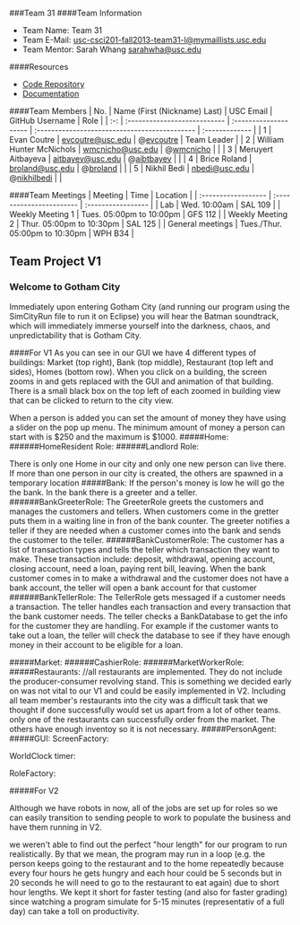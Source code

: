 ###Team 31
####Team Information

  + Team Name: Team 31
  + Team E-Mail: usc-csci201-fall2013-team31-l@mymaillists.usc.edu
  + Team Mentor: Sarah Whang <sarahwha@usc.edu>

####Resources

  + [Code Repository](https://github.com/usc-csci201-fall2013/team31)
  + [Documentation](https://github.com/usc-csci201-fall2013/team31/docs)

####Team Members
| No. | Name (First (Nickname) Last) |       USC Email          |                GitHub Username                |      Role      |
| :-: | :--------------------------- | :--------------------    | :-------------------------------------------- | :------------- |
|  1  | Evan Coutre                  | evcoutre@usc.edu         | @[evcoutre](https://github.com/evcoutre  )    |  Team Leader   |
|  2  | William Hunter McNichols     | wmcnicho@usc.edu         | @[wmcnicho](https://github.com/wmcnicho)      |                |
|  3  | Meruyert Aitbayeva           | aitbayev@usc.edu         | @[aibtbayev](https://github.com/aitbayev)     |                |
|  4  | Brice Roland                 | broland@usc.edu          | @[broland](https://github.com/broland)        |                |
|  5  | Nikhil Bedi                  | nbedi@usc.edu	        | @[nikhilbedi](https://github.com/nikhilbedi)  |                |

####Team Meetings
|       Meeting       |           Time                  |      Location      |
| :------------------ | :-----------------------        | :----------------- |
| Lab                 | Wed. 10:00am                    | SAL 109            |
| Weekly Meeting 1    | Tues. 05:00pm to 10:00pm        | GFS 112            |
| Weekly Meeting 2    | Thur. 05:00pm to 10:30pm        | SAL 125            |
| General meetings    | Tues./Thur. 05:00pm to 10:30pm  | WPH B34            |



## Team Project V1

### Welcome to Gotham City

Immediately upon entering Gotham City (and running our program using the SimCityRun file to run it on Eclipse) you will hear
the Batman soundtrack, which will immediately immerse yourself into the darkness, chaos, and unpredictability that is Gotham City.

####For V1
As you can see in our GUI we have 4 different types of buildings: Market (top right), Bank (top middle), Restaurant (top left and sides),
Homes (bottom row).
When you click on a building, the screen zooms in and gets replaced with the GUI and animation of that building. There is a small black box 
on the top left of each zoomed in building view that can be clicked to return to the city view.


When a person is added you can set the amount of money they have using a slider on the pop up menu.  The minimum amount of
money a person can start with is $250 and the maximum is $1000.
#####Home:
######HomeResident Role:
######Landlord Role:

There is only one Home in our city and only one new person can live there.  If more than one person in our city is created, 
the others are spawned in a temporary location
#####Bank:
  If the person's money is low he will go the the bank.  In the bank there is a greeter and a teller.
######BankGreeterRole: The GreeterRole greets the customers and manages the customers and tellers.  When customers come in the
  gretter puts them in a waiting line in fron of the bank counter.  The greeter notifies a teller if they are needed when a customer
  comes into the bank and sends the customer to the teller.
######BankCustomerRole: The customer has a list of transaction types and tells the teller which transaction they want to make.
  These transaction include: deposit, withdrawal, opening account, closing account, need a loan, paying rent bill, leaving.
  When the bank customer comes in to make a withdrawal and the customer does not have a bank account, the teller will open a bank
  account for that customer
######BankTellerRole: The TellerRole gets messaged if a customer needs a transaction.  The teller handles each transaction and 
  every transaction that the bank customer needs.  The teller checks a BankDatabase to get the info for the customer they are handling.
  For example if the customer wants to take out a loan, the teller will check the database to see if they have enough money in their
  account to be eligible for a loan.
  
#####Market:
######CashierRole:
######MarketWorkerRole:
#####Restaurants:
//all restaurants are implemented. They do not include the producer-consumer revolving stand. This is something we decided early
on was not vital to our V1 and could be easily implemented in V2.
Including all team member's restaurants into the city was a difficult task that we thought if done successfully would set us apart 
from a lot of other teams.
only one of the restaurants can successfully order from the market.  The others have enough inventoy so it is not necessary.
#####PersonAgent:
#####GUI:
ScreenFactory:

WorldClock timer:

RoleFactory:

#####For V2

Although we have robots in now, all of the jobs are set up for roles so we can easily transition to sending people to work
to populate the business and have them running in V2.

we weren't able to find out the perfect "hour length" for our program to run realistically.  By that we mean, the program may
run in a loop (e.g. the person keeps going to the restaurant and to the home repeatedly because every four hours he gets hungry
and each hour could be 5 seconds but in 20 seconds he will need to go to the restaurant to eat again) due to short hour lengths.
We kept it short for faster testing (and also for faster grading) since watching a program simulate for 5-15 minutes (representativ
of a full day) can take a toll on productivity.
